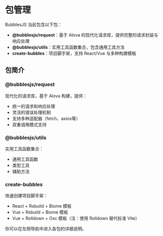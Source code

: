 # 包管理

BubblesJS 当前包含以下包：

- **@bubblesjs/request**：基于 Alova 的现代化请求库，提供完整的请求封装与响应处理
- **@bubblesjs/utils**：实用工具函数集合，包含通用工具方法
- **create-bubbles**：项目脚手架，支持 React/Vue 与多种构建模板

## 包简介

### @bubblesjs/request

现代化的请求库，基于 Alova 构建，提供：

- 统一的请求和响应处理
- 灵活的错误处理机制
- 支持多种适配器（fetch、axios等）
- 双重调用模式支持

### @bubblesjs/utils

实用工具函数集合：

- 通用工具函数
- 类型工具
- 辅助方法

### create-bubbles

快速创建项目脚手架：

- React + Rsbuild + Biome 模板
- Vue + Rsbuild + Biome 模板
- Vue + Rolldown + Oxc 模板（注：使用 Rolldown 替代标准 Vite）

你可以在左侧导航中进入各包的详细说明。
